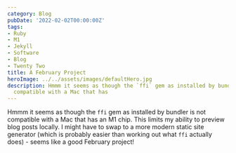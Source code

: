 ```yaml
---
category: Blog
pubDate: '2022-02-02T00:00:00Z'
tags:
- Ruby
- M1
- Jekyll
- Software
- Blog
- Twenty Two
title: A February Project
heroImage: ../../assets/images/defaultHero.jpg
description: Hmmm it seems as though the `ffi` gem as installed by bundler is not
  compatible with a Mac that has
---
```

Hmmm it seems as though the `ffi` gem as installed by bundler is not compatible with a Mac that has an M1 chip. This limits my ability to preview blog posts locally. I might have to swap to a more modern static site generator (which is probably easier than working out what `ffi` actually does) - seems like a good February project!
